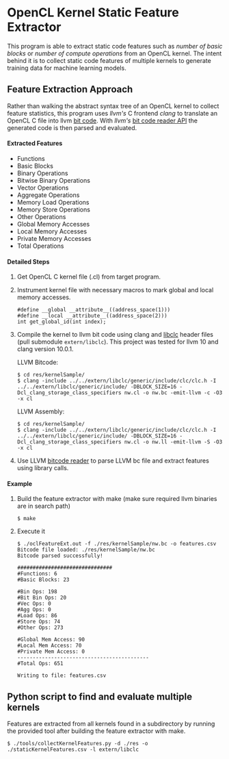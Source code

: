 # OpenCL Kernel Static Feature Extractor

This program is able to extract static code features such as *number of basic blocks* or *number of compute operations* from an OpenCL kernel. The intent behind it is to collect static code features of multiple kernels to generate training data for machine learning models.

## Feature Extraction Approach

Rather than walking the abstract syntax tree of an OpenCL kernel to collect feature statistics, this program uses *llvm's* C frontend *clang* to translate an OpenCL C file into llvm [bit code](http://llvm.org/docs/BitCodeFormat.html). With *llvm's* [bit code reader API](http://llvm.org/docs/doxygen/html/ReaderWriter_8h.html) the generated code is then parsed and evaluated.

#### Extracted Features
* Functions
* Basic Blocks
* Binary Operations
* Bitwise Binary Operations
* Vector Operations
* Aggregate Operations
* Memory Load Operations
* Memory Store Operations
* Other Operations
* Global Memory Accesses
* Local Memory Accesses
* Private Memory Accesses
* Total Operations

#### Detailed Steps

1. Get OpenCL C kernel file (.cl) from target program.

2. Instrument kernel file with necessary macros to mark global and local memory accesses.

    ```
    #define __global __attribute__((address_space(1)))   
    #define __local __attribute__((address_space(2))) 
    int get_global_id(int index);
    ```

3. Compile the kernel to llvm bit code using clang and [libclc](https://github.com/llvm-mirror/libclc) header files (pull submodule ```extern/libclc```). This project was tested for llvm 10 and clang version 10.0.1.

    LLVM Bitcode:
    
    ```
    $ cd res/kernelSample/
    $ clang -include ../../extern/libclc/generic/include/clc/clc.h -I ../../extern/libclc/generic/include/ -DBLOCK_SIZE=16 -Dcl_clang_storage_class_specifiers nw.cl -o nw.bc -emit-llvm -c -O3 -x cl
    ```

    LLVM Assembly:
     
    ```
    $ cd res/kernelSample/
    $ clang -include ../../extern/libclc/generic/include/clc/clc.h -I ../../extern/libclc/generic/include/ -DBLOCK_SIZE=16 -Dcl_clang_storage_class_specifiers nw.cl -o nw.ll -emit-llvm -S -O3 -x cl
    ```
    
4. Use LLVM [bitcode reader](http://stackoverflow.com/questions/1838304/call-llvm-jit-from-c-program
) to parse LLVM bc file and extract features using library calls.

#### Example

1. Build the feature extractor with make (make sure required llvm binaries are in search path)

    ``` $ make ```

2. Execute it
    ```
    $ ./oclFeatureExt.out -f ./res/kernelSample/nw.bc -o features.csv
    Bitcode file loaded: ./res/kernelSample/nw.bc
    Bitcode parsed successfully!
    
    ###############################
    #Functions: 6
    #Basic Blocks: 23
    
    #Bin Ops: 198
    #Bit Bin Ops: 20
    #Vec Ops: 0
    #Agg Ops: 0
    #Load Ops: 86
    #Store Ops: 74
    #Other Ops: 273
    
    #Global Mem Access: 90
    #Local Mem Access: 70
    #Private Mem Access: 0
    -------------------------------------------
    #Total Ops: 651
    
    Writing to file: features.csv
    ```
 
## Python script to find and evaluate multiple kernels
Features are extracted from all kernels found in a subdirectory by running the provided tool after building the feature extractor with make.

```
$ ./tools/collectKernelFeatures.py -d ./res -o ./staticKernelFeatures.csv -l extern/libclc
```
